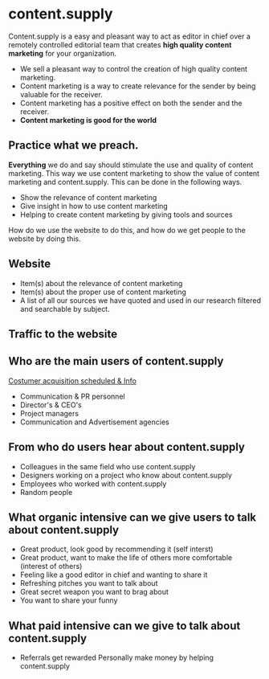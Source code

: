 # content.supply

Content.supply is a easy and pleasant way to act as editor in chief over a remotely controlled editorial team that creates **high quality content marketing** for your organization.

* We sell a pleasant way to control the creation of high quality content marketing.
* Content marketing is a way to create relevance for the sender by being valuable for the receiver.
* Content marketing has a positive effect on both the sender and the receiver.
* **Content marketing is good for the world**

## Practice what we preach.

**Everything** we do and say should stimulate the use and quality of content marketing. This way we use content marketing to show the value of content marketing and content.supply. This can be done in the following ways.


* Show the relevance of content marketing
* Give insight in how to use content marketing
* Helping to create content marketing by giving tools and sources


How do we use the website to do this, and how do we get people to the website by doing this.

## Website
* Item(s) about the relevance of content marketing
* Item(s) about the proper use of content marketing
* A list of all our sources we have quoted and used in our research filtered and searchable by subject.

## Traffic to the website


## Who are the main users of content.supply

[Costumer acquisition scheduled & Info](https://docs.google.com/spreadsheets/d/1PnkjyH_CFJ3hbuxxjL-z_XvH9KKbVGUSNg8b1kF75qI/edit?usp=sharing)
* Communication & PR personnel
* Director's & CEO's
* Project managers
* Communication and Advertisement agencies

## From who do  users hear about content.supply

* Colleagues in the same field who use content.supply
* Designers working on a project who know about content.supply
* Employees who worked with content.supply
* Random people

## What organic intensive can we give users to talk about content.supply

* Great product, look good by recommending it (self interst)
* Great product, want to make the life of others more comfortable (interest of others)
* Feeling like a good editor in chief and wanting to share it
* Refreshing pitches you want to talk about
* Great secret weapon you want to brag about
* You want to share your funny

## What paid intensive can we give to talk about content.supply

* Referrals get rewarded
Personally make money by helping content.supply
